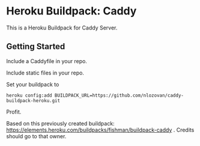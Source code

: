# Heroku Buildpack: Caddy

This is a Heroku Buildpack for Caddy Server.

## Getting Started

Include a Caddyfile in your repo.

Include static files in your repo.

Set your buildpack to

`heroku config:add BUILDPACK_URL=https://github.com/nlozovan/caddy-buildpack-heroku.git`

Profit.

Based on this previously created buildpack: https://elements.heroku.com/buildpacks/fishman/buildpack-caddy . Credits should go to that owner.
